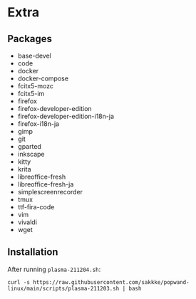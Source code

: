 # Extra

## Packages
- base-devel
- code
- docker
- docker-compose
- fcitx5-mozc
- fcitx5-im
- firefox
- firefox-developer-edition
- firefox-developer-edition-i18n-ja
- firefox-i18n-ja
- gimp
- git
- gparted
- inkscape
- kitty
- krita
- libreoffice-fresh
- libreoffice-fresh-ja
- simplescreenrecorder
- tmux
- ttf-fira-code
- vim
- vivaldi
- wget

## Installation

After running `plasma-211204.sh`:

```
curl -s https://raw.githubusercontent.com/sakkke/popwand-linux/main/scripts/plasma-211203.sh | bash
```